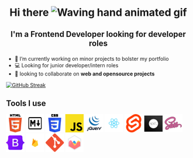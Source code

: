 # <p align="center">Hi there <img src="https://raw.githubusercontent.com/nixin72/nixin72/master/wave.gif" alt="Waving hand animated gif" height="45" width="45" /> </p>

## <p align="center">I'm a Frontend Developer looking for developer roles</p>

- 🔭 I’m currently working on minor projects to bolster my portfolio
- 💻 Looking for junior developer/intern roles
- 🚀 looking to collaborate on **web and opensource projects**

[![GitHub Streak](https://github-readme-streak-stats.herokuapp.com/?user=pablo-clueless)](https://git.io/streak-stats)

## Tools I use

![html5](./images/html5.png)
![markdown](./images/markdown.png)
![css3](./images/css3.png)
![javascript](./images/javascript.png)
![jquery](./images/jquery.png)
![reactjs](./images/reactjs.png)
![sveltejs](./images/sveltejs.png)
![nextjs](./images/nextjs.png)
![sass](./images/sass.png)
![bootstrap](./images/bs.png)
![firebase](./images/fire.png)
![git](./images/git.png)
![chartjs](./images/chartjs.png)
